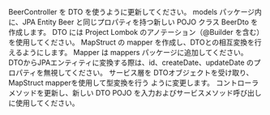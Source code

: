 BeerController を DTO を使うように更新してください。
models パッケージ内に、JPA Entity Beer と同じプロパティを持つ新しい POJO クラス BeerDto を作成します。
DTO には Project Lombok のアノテーション（@Builder を含む）を使用してください。
MapStruct の mapper を作成し、DTOとの相互変換を行えるようにします。
Mapper は mappers パッケージに追加してください。
DTOからJPAエンティティに変換する際は、id、createDate、updateDate のプロパティを無視してください。
サービス層を DTOオブジェクトを受け取り、MapStruct mapperを使用して型変換を行う ように変更します。
コントローラメソッドを更新し、新しい DTO POJO を入力およびサービスメソッド呼び出しに使用してください。